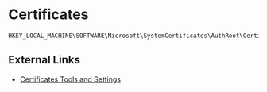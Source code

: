 # Certificates

```
HKEY_LOCAL_MACHINE\SOFTWARE\Microsoft\SystemCertificates\AuthRoot\Certificates
```

## External Links

* [Certificates Tools and Settings](https://docs.microsoft.com/en-us/previous-versions/windows/it-pro/windows-server-2003/cc787544(v=ws.10))

